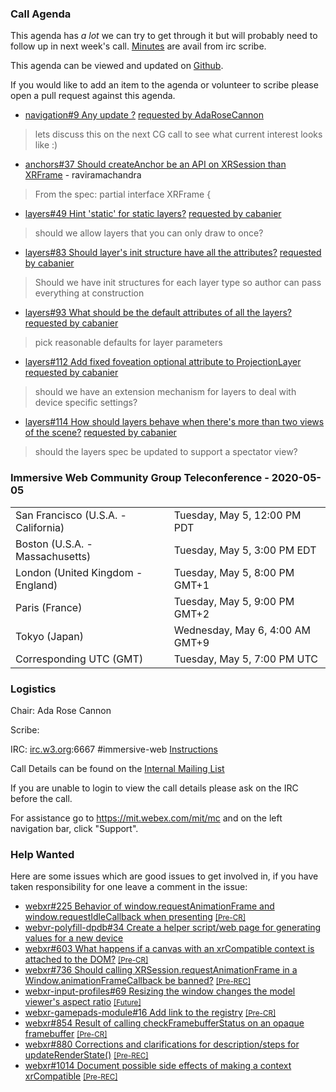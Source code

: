 ### Call Agenda

This agenda has _a lot_ we can try to get through it but will probably need to follow up in next week's call. 
[Minutes](https://www.w3.org/2020/05/05-immersive-web-minutes.html) are avail from irc scribe.

This agenda can be viewed and updated on [Github](https://github.com/immersive-web/administrivia/blob/master/meetings/cg/2020-05-05-Immersive_Web_Community_Group_Teleconference-agenda.md).

If you would like to add an item to the agenda or volunteer to scribe please open a pull request against this agenda.

* [navigation#9 Any update ?](https://github.com/immersive-web/navigation/issues/9) [requested by AdaRoseCannon](https://github.com/immersive-web/navigation/issues/9#issuecomment-617719763)
> lets discuss this on the next CG call to see what current interest looks like :)

* [anchors#37 Should createAnchor be an API on XRSession than XRFrame](https://github.com/immersive-web/anchors/issues/37) - raviramachandra
> From the spec:
 >partial interface XRFrame {

* [layers#49 Hint 'static' for static layers?](https://github.com/immersive-web/layers/issues/49) [requested by cabanier](https://github.com/immersive-web/layers/issues/49#issuecomment-617323891)
> should we allow layers that you can only draw to once?

* [layers#83 Should layer's init structure have all the attributes?](https://github.com/immersive-web/layers/issues/83) [requested by cabanier](https://github.com/immersive-web/layers/issues/83#issuecomment-618545467)
> Should we have init structures for each layer type so author can pass everything at construction

* [layers#93 What should be the default attributes of all the layers?](https://github.com/immersive-web/layers/issues/93) [requested by cabanier](https://github.com/immersive-web/layers/issues/93#issuecomment-617449938)
> pick reasonable defaults for layer parameters

* [layers#112 Add fixed foveation optional attribute to ProjectionLayer](https://github.com/immersive-web/layers/issues/112) [requested by cabanier](https://github.com/immersive-web/layers/issues/112#issuecomment-622111483)
> should we have an extension mechanism for layers to deal with device specific settings?

* [layers#114 How should layers behave when there's more than two views of the scene?](https://github.com/immersive-web/layers/issues/114) [requested by cabanier](https://github.com/immersive-web/layers/issues/114#issuecomment-621937153)
> should the layers spec be updated to support a spectator view?

### Immersive Web Community Group Teleconference - 2020-05-05

<table>
<tr><td> San Francisco (U.S.A. - California) <td> Tuesday, May 5, 12:00 PM PDT
<tr><td> Boston (U.S.A. - Massachusetts) <td> Tuesday, May 5, 3:00 PM EDT
<tr><td> London (United Kingdom - England) <td> Tuesday, May 5, 8:00 PM GMT+1
<tr><td> Paris (France) <td> Tuesday, May 5, 9:00 PM GMT+2
<tr><td> Tokyo (Japan) <td> Wednesday, May 6, 4:00 AM GMT+9
<tr><td> Corresponding UTC (GMT) <td> Tuesday, May 5, 7:00 PM UTC
</table>

### Logistics

Chair: Ada Rose Cannon

Scribe:

IRC: [irc.w3.org](http://irc.w3.org/):6667 #immersive-web [Instructions](https://github.com/immersive-web/administrivia/blob/master/IRC.md)

Call Details can be found on the [Internal Mailing List](https://lists.w3.org/Archives/Member/internal-immersive-web/2019Feb/0002.html)

If you are unable to login to view the call details please ask on the IRC before the call.

For assistance go to https://mit.webex.com/mit/mc  and on the left navigation bar, click "Support".

### Help Wanted

Here are some issues which are good issues to get involved in, if you have taken responsibility for one leave a comment in the issue:

- [webxr#225 Behavior of window.requestAnimationFrame and window.requestIdleCallback when presenting](https://github.com/immersive-web/webxr/issues/225) [<small>[Pre-CR]</small>](https://api.github.com/repos/immersive-web/webxr/milestones/3)
- [webvr-polyfill-dpdb#34 Create a helper script/web page for generating values for a new device](https://github.com/immersive-web/webvr-polyfill-dpdb/issues/34)
- [webxr#603 What happens if a canvas with an xrCompatible context is attached to the DOM?](https://github.com/immersive-web/webxr/issues/603) [<small>[Pre-CR]</small>](https://api.github.com/repos/immersive-web/webxr/milestones/3)
- [webxr#736 Should calling XRSession.requestAnimationFrame in a Window.animationFrameCallback be banned?](https://github.com/immersive-web/webxr/issues/736) [<small>[Pre-REC]</small>](https://api.github.com/repos/immersive-web/webxr/milestones/16)
- [webxr-input-profiles#69 Resizing the window changes the model viewer's aspect ratio](https://github.com/immersive-web/webxr-input-profiles/issues/69) [<small>[Future]</small>](https://api.github.com/repos/immersive-web/webxr-input-profiles/milestones/4)
- [webxr-gamepads-module#16 Add link to the registry](https://github.com/immersive-web/webxr-gamepads-module/issues/16) [<small>[Pre-CR]</small>](https://api.github.com/repos/immersive-web/webxr-gamepads-module/milestones/1)
- [webxr#854 Result of calling checkFramebufferStatus on an opaque framebuffer](https://github.com/immersive-web/webxr/issues/854) [<small>[Pre-CR]</small>](https://api.github.com/repos/immersive-web/webxr/milestones/3)
- [webxr#880 Corrections and clarifications for description/steps for updateRenderState()](https://github.com/immersive-web/webxr/issues/880) [<small>[Pre-REC]</small>](https://api.github.com/repos/immersive-web/webxr/milestones/16)
- [webxr#1014 Document possible side effects of making a context xrCompatible](https://github.com/immersive-web/webxr/issues/1014) [<small>[Pre-REC]</small>](https://api.github.com/repos/immersive-web/webxr/milestones/16)


              

